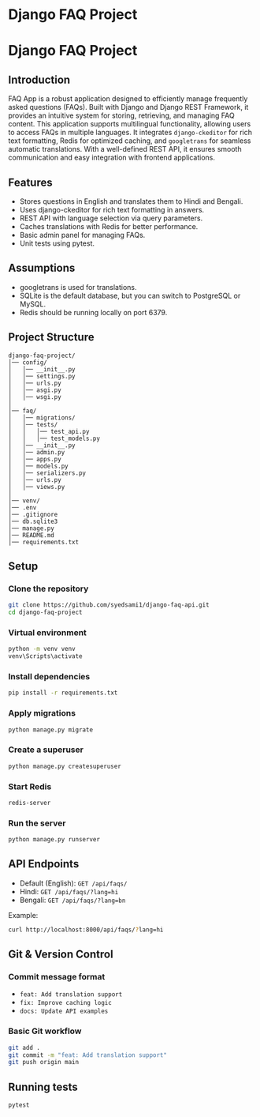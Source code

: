 # Django FAQ Project

# Django FAQ Project

## Introduction
FAQ App is a robust application designed to efficiently manage frequently asked questions (FAQs). Built with Django and Django REST Framework, it provides an intuitive system for storing, retrieving, and managing FAQ content. This application supports multilingual functionality, allowing users to access FAQs in multiple languages. It integrates `django-ckeditor` for rich text formatting, Redis for optimized caching, and `googletrans` for seamless automatic translations. With a well-defined REST API, it ensures smooth communication and easy integration with frontend applications.

## Features

- Stores questions in English and translates them to Hindi and Bengali.
- Uses django-ckeditor for rich text formatting in answers.
- REST API with language selection via query parameters.
- Caches translations with Redis for better performance.
- Basic admin panel for managing FAQs.
- Unit tests using pytest.

## Assumptions
- googletrans is used for translations.
- SQLite is the default database, but you can switch to PostgreSQL or MySQL.
- Redis should be running locally on port 6379.

## Project Structure
```
django-faq-project/
│── config/
│   │── __init__.py
│   │── settings.py
│   │── urls.py
│   │── asgi.py
│   │── wsgi.py
│
│── faq/
│   │── migrations/
│   │── tests/
│   │   │── test_api.py
│   │   │── test_models.py
│   │── __init__.py
│   │── admin.py
│   │── apps.py
│   │── models.py
│   │── serializers.py
│   │── urls.py
│   │── views.py
│
│── venv/
│── .env
│── .gitignore
│── db.sqlite3
│── manage.py
│── README.md
│── requirements.txt
```

## Setup

### Clone the repository
```bash
git clone https://github.com/syedsami1/django-faq-api.git
cd django-faq-project
```

### Virtual environment
```bash
python -m venv venv
venv\Scripts\activate 

```

### Install dependencies
```bash
pip install -r requirements.txt
```

### Apply migrations
```bash
python manage.py migrate
```

### Create a superuser
```bash
python manage.py createsuperuser
```

### Start Redis 
```bash
redis-server
```

### Run the server
```bash
python manage.py runserver
```

## API Endpoints

- Default (English): `GET /api/faqs/`
- Hindi: `GET /api/faqs/?lang=hi`
- Bengali: `GET /api/faqs/?lang=bn`

Example:
```bash
curl http://localhost:8000/api/faqs/?lang=hi
```

## Git & Version Control

### Commit message format
- `feat: Add translation support`
- `fix: Improve caching logic`
- `docs: Update API examples`

### Basic Git workflow
```bash
git add .
git commit -m "feat: Add translation support"
git push origin main
```

## Running tests
```bash
pytest
```

